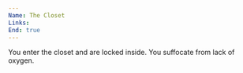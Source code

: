 ```yaml
---
Name: The Closet
Links: 
End: true
---
```

You enter the closet and are locked inside. You suffocate from lack of oxygen.